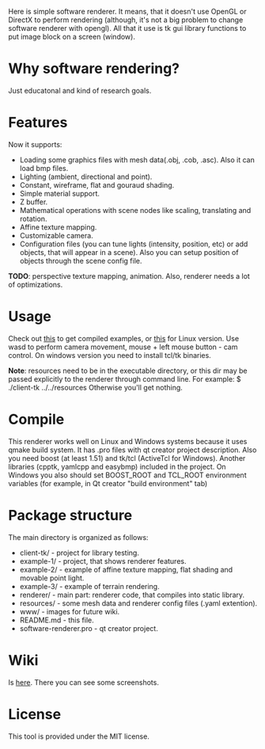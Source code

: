 Here is simple software renderer. It means, that it doesn't use OpenGL or DirectX to perform rendering (although, it's not a big problem to change software renderer with opengl). 
All that it use is tk gui library functions to put image block on a screen (window).

Why software rendering?
========
Just educatonal and kind of research goals.

Features
========
Now it supports:
* Loading some graphics files with mesh data(.obj, .cob, .asc). Also it can load bmp files.
* Lighting (ambient, directional and point).
* Constant, wireframe, flat and gouraud shading.
* Simple material support.
* Z buffer.
* Mathematical operations with scene nodes like scaling, translating and rotation.
* Affine texture mapping.
* Customizable camera.
* Configuration files (you can tune lights (intensity, position, etc) or add objects, that will appear in a scene). 
   Also you can setup position of objects through the scene config file.

**TODO**: perspective texture mapping, animation. Also, renderer needs a lot of optimizations.

Usage
=====
Check out [this](https://github.com/downloads/flaming0/software-renderer/soft-rend-win.zip) to get compiled examples, or 
[this](https://github.com/downloads/flaming0/software-renderer/soft-ren-linux.tar.gz) for Linux version.
Use wasd to perform camera movement, mouse + left mouse button - cam control.
On windows version you need to install tcl/tk binaries.

**Note**: resources need to be in the executable directory, 
or this dir may be passed explicitly to the renderer through command line.
For example: $ ./client-tk ../../resources
Otherwise you'll get nothing.

Compile
=======
This renderer works well on Linux and Windows systems because it uses qmake build system. It has .pro files with qt creator project description.
Also you need boost (at least 1.51) and tk/tcl (ActiveTcl for Windows).
Another libraries (cpptk, yamlcpp and easybmp) included in the project.
On Windows you also should set BOOST_ROOT and TCL_ROOT environment variables (for example, in Qt creator "build environment" tab)

Package structure
===========
The main directory is organized as follows:

* client-tk/ - project for library testing.
* example-1/ - project, that shows renderer features.
* example-2/ - example of affine texture mapping, flat shading and movable point light.
* example-3/ - example of terrain rendering.
* renderer/ - main part: renderer code, that compiles into static library.
* resources/ - some mesh data and renderer config files (.yaml extention).
* www/ - images for future wiki.
* README.md - this file.
* software-renderer.pro - qt creator project.

Wiki
====
Is [here](https://github.com/flaming0/software-renderer/wiki). There you can see some screenshots.

License
=======
This tool is provided under the MIT license.
